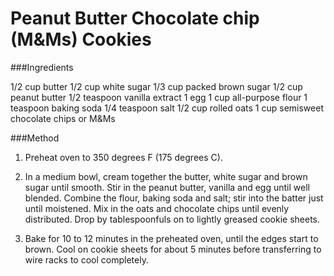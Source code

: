 # Peanut Butter Chocolate chip (M&Ms) Cookies

###Ingredients

1/2 cup butter
 1/2 cup white sugar
 1/3 cup packed brown sugar
 1/2 cup peanut butter
 1/2 teaspoon vanilla extract
 1 egg
 1 cup all-purpose flour
 1 teaspoon baking soda
 1/4 teaspoon salt
 1/2 cup rolled oats
 1 cup semisweet chocolate chips or M&Ms
 


###Method

1. Preheat oven to 350 degrees F (175 degrees C).

2. In a medium bowl, cream together the butter, white sugar and brown sugar until smooth. Stir in the peanut butter, vanilla and egg until well blended. Combine the flour, baking soda and salt; stir into the batter just until moistened. Mix in the oats and chocolate chips until evenly distributed. Drop by tablespoonfuls on to lightly greased cookie sheets.

3. Bake for 10 to 12 minutes in the preheated oven, until the edges start to brown. Cool on cookie sheets for about 5 minutes before transferring to wire racks to cool completely.
